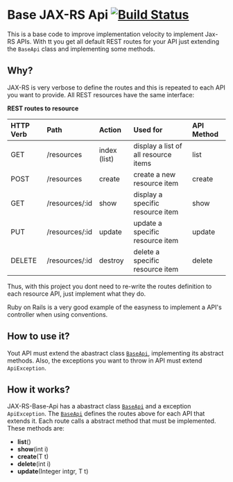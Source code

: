 Base JAX-RS Api [![Build Status](https://travis-ci.org/dancastellani/jax-rs-base-api.png?branch=master)](https://travis-ci.org/dancastellani/jax-rs-base-api)
=============== 
This is a base code to improve implementation velocity to implement Jax-RS APIs. 
With tt you get all default REST routes for your API just extending the `BaseApi` class and implementing some methods.


Why?
---
JAX-RS is very verbose to define the routes and this is repeated to each API you want to provide. 
All REST resources have the same interface:

__REST routes to resource__

| HTTP Verb | Path           | Action       | Used for                             | API Method | 
| :---------|:-------------- |:-------------| :------------------------------------| :----------|
| GET       | /resources     | index (list) | display a list of all resource items | list       |
| POST      | /resources     | create       | create a new resource item           | create     |
| GET       | /resources/:id | show         | display a specific resource item     | show       |
| PUT       | /resources/:id | update       | update a specific resource item      | update     |
| DELETE    | /resources/:id | destroy      | delete a specific resource item      | delete     |

Thus, with this project you dont need to re-write the routes definition to each resource API, just implement what they do.

Ruby on Rails is a very good example of the easyness to implement a API's controller when using conventions.


How to use it?
---
Yout API must extend the abastract class [`BaseApi`](https://github.com/dancastellani/jax-rs-base-api/blob/master/src/main/java/br/danielcastellani/jaxrsbase/api/BaseApi.java), implementing its abstract methods. 
Also, the exceptions you want to throw in API must extend `ApiException`.

How it works?
---
JAX-RS-Base-Api has a abastract class [`BaseApi`](https://github.com/dancastellani/jax-rs-base-api/blob/master/src/main/java/br/danielcastellani/jaxrsbase/api/BaseApi.java) and a exception `ApiException`. 
The [`BaseApi`](https://github.com/dancastellani/jax-rs-base-api/blob/master/src/main/java/br/danielcastellani/jaxrsbase/api/BaseApi.java) defines the routes above for each API that extends it. 
Each route calls a abstract method that must be implemented. These methods are:

* __list__()
* __show__(int i)
* __create__(T t)
* __delete__(int i)
* __update__(Integer intgr, T t) 

